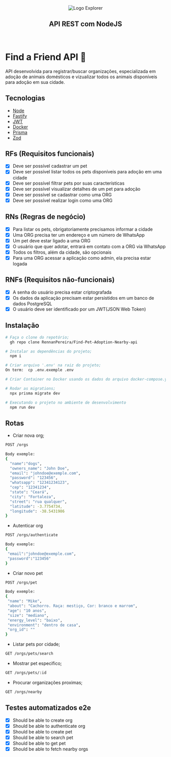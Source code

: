 <div align="center">
  <img 
    alt="Logo Explorer" 
    title="Explorer" 
    src="https://i.imgur.com/jgM1K5Z.png"
  >

  <br>

  <h2 align="center">
    API REST com NodeJS
  </h2>
</div>
<br>

# Find a Friend API 🐾
API desenvolvida para registrar/buscar organizações, especializada em adoção de animais domésticos e vizualizar todos os animais disponíveis para adoção em sua cidade.

## Tecnologias

- [Node](https://nodejs.org/en/docs)
- [Fastify](https://fastify.dev/docs/latest/)
- [JWT](https://jwt.io/introduction)
- [Docker](https://docs.docker.com/)
- [Prisma](https://www.prisma.io/)
- [Zod](https://zod.dev/)

## RFs (Requisitos funcionais)

- [x] Deve ser possível cadastrar um pet
- [x] Deve ser possível listar todos os pets disponíveis para adoção em uma cidade
- [x] Deve ser possível filtrar pets por suas características
- [x] Deve ser possível visualizar detalhes de um pet para adoção
- [x] Deve ser possível se cadastrar como uma ORG
- [x] Deve ser possível realizar login como uma ORG

## RNs (Regras de negócio)

- [x] Para listar os pets, obrigatoriamente precisamos informar a cidade
- [x] Uma ORG precisa ter um endereço e um número de WhatsApp
- [x] Um pet deve estar ligado a uma ORG
- [x] O usuário que quer adotar, entrará em contato com a ORG via WhatsApp
- [x] Todos os filtros, além da cidade, são opcionais
- [x] Para uma ORG acessar a aplicação como admin, ela precisa estar logada

## RNFs (Requisitos não-funcionais)
- [x] A senha do usuário precisa estar criptografada
- [x] Os dados da aplicação precisam estar persistidos em um banco de dados PostgreSQL
- [x] O usuário deve ser identificado por um JWT(JSON Web Token)
## Instalação

```bash
# Faça o clone do repotório;
  gh repo clone RennanPereira/Find-Pet-Adoption-Nearby-api

# Instalar as dependências do projeto;
  npm i

# Criar arquivo '.env' na raiz do projeto;
On term:  cp .env.exemple .env

# Criar Container no Docker usando os dados do arquivo docker-compose.yml;

# Rodar as migrations;
  npx prisma migrate dev 

# Executando o projeto no ambiente de desenvolvimento
  npm run dev
```
## Rotas
- Criar nova org;
```bash
POST /orgs

Body exemple:
{
  "name":"dogs",
  "owners_name": "John Doe",
  "email": "johndoe@exemple.com",
  "password": "123456",
  "whatsapp": "12341234123",
  "cep": "12341234",
  "state": "Ceará",
  "city": "Fortaleza",
  "street": "rua qualquer",
  "latitude": -3.7754734,
  "longitude": -38.5431986
}
```
- Autenticar org
```bash
POST /orgs/authenticate

Body exemple:
{
 "email":"johndoe@exemple.com",
 "password":"123456"
}
```

- Criar novo pet
```bash
POST /orgs/pet

Body exemple:
{
 "name": "Mike",
 "about": "Cachorro. Raça: mestiço, Cor: branco e marrom",
 "age": "10 anos",
 "size": "mediano",
 "energy_level": "baixo",
 "environment": "dentro de casa",
 "org_id": ""
}
```

- Listar pets por cidade;
```bash
GET /orgs/pets/search
```

- Mostrar pet especifico;
```bash
GET /orgs/pets/:id
```

- Procurar organizações proximas;
```bash
GET /orgs/nearby
```

## Testes automatizados e2e
  - [x] Should be able to create org
  - [x] Should be able to authenticate org
  - [x] Should be able to create pet
  - [x] Should be able to search pet
  - [x] Should be able to get pet
  - [x] Should be able to fetch nearby orgs
